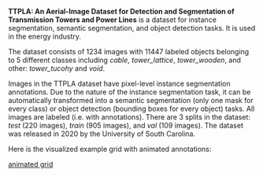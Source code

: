 **TTPLA: An Aerial-Image Dataset for Detection and Segmentation of Transmission Towers and Power Lines** is a dataset for instance segmentation, semantic segmentation, and object detection tasks. It is used in the energy industry. 

The dataset consists of 1234 images with 11447 labeled objects belonging to 5 different classes including *cable*, *tower_lattice*, *tower_wooden*, and other: *tower_tucohy* and *void*.

Images in the TTPLA dataset have pixel-level instance segmentation annotations. Due to the nature of the instance segmentation task, it can be automatically transformed into a semantic segmentation (only one mask for every class) or object detection (bounding boxes for every object) tasks. All images are labeled (i.e. with annotations). There are 3 splits in the dataset: *test* (220 images), *train* (905 images), and *val* (109 images). The dataset was released in 2020 by the University of South Carolina.

Here is the visualized example grid with animated annotations:

[animated grid](https://github.com/dataset-ninja/ttpla/raw/main/visualizations/horizontal_grid.webm)
